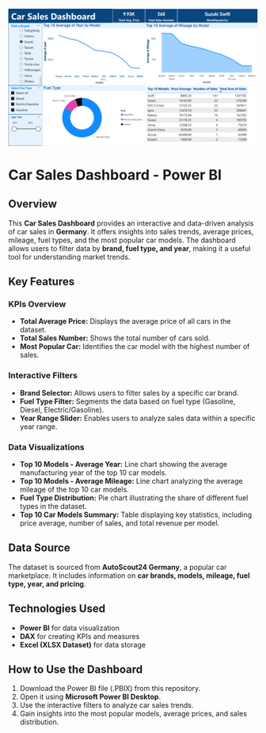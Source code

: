 ![alt text](https://github.com/HojjatKamyabi/PowerBI_Car_Sale/blob/main/dashboard.png?raw=true)

<h1> Car Sales Dashboard - Power BI</h1>

<h2>Overview</h2>
<p>
This <strong>Car Sales Dashboard</strong> provides an interactive and data-driven analysis of car sales in <strong>Germany</strong>. 
It offers insights into sales trends, average prices, mileage, fuel types, and the most popular car models. 
The dashboard allows users to filter data by <strong>brand, fuel type, and year</strong>, making it a useful tool for understanding market trends.
</p>

<h2>Key Features</h2>

<h3>KPIs Overview</h3>
<ul>
  <li><strong>Total Average Price:</strong> Displays the average price of all cars in the dataset.</li>
  <li><strong>Total Sales Number:</strong> Shows the total number of cars sold.</li>
  <li><strong>Most Popular Car:</strong> Identifies the car model with the highest number of sales.</li>
</ul>

<h3>Interactive Filters</h3>
<ul>
  <li><strong>Brand Selector:</strong> Allows users to filter sales by a specific car brand.</li>
  <li><strong>Fuel Type Filter:</strong> Segments the data based on fuel type (Gasoline, Diesel, Electric/Gasoline).</li>
  <li><strong>Year Range Slider:</strong> Enables users to analyze sales data within a specific year range.</li>
</ul>

<h3>Data Visualizations</h3>
<ul>
  <li><strong>Top 10 Models - Average Year:</strong> Line chart showing the average manufacturing year of the top 10 car models.</li>
  <li><strong>Top 10 Models - Average Mileage:</strong> Line chart analyzing the average mileage of the top 10 car models.</li>
  <li><strong>Fuel Type Distribution:</strong> Pie chart illustrating the share of different fuel types in the dataset.</li>
  <li><strong>Top 10 Car Models Summary:</strong> Table displaying key statistics, including price average, number of sales, and total revenue per model.</li>
</ul>

<h2>Data Source</h2>
<p>
The dataset is sourced from <strong>AutoScout24 Germany</strong>, a popular car marketplace. It includes information on <strong>car brands, models, mileage, fuel type, year, and pricing</strong>.
</p>

<h2>Technologies Used</h2>
<ul>
  <li><strong>Power BI</strong> for data visualization</li>
  <li><strong>DAX</strong> for creating KPIs and measures</li>
  <li><strong>Excel (XLSX Dataset)</strong> for data storage</li>
</ul>

<h2>How to Use the Dashboard</h2>
<ol>
  <li>Download the Power BI file (.PBIX) from this repository.</li>
  <li>Open it using <strong>Microsoft Power BI Desktop</strong>.</li>
  <li>Use the interactive filters to analyze car sales trends.</li>
  <li>Gain insights into the most popular models, average prices, and sales distribution.</li>
</ol>

